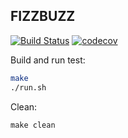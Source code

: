 ## FIZZBUZZ

[![Build Status](https://travis-ci.org/vadtolkachev/fizzbuzz.svg?branch=master)](https://travis-ci.org/vadtolkachev/fizzbuzz) [![codecov](https://codecov.io/gh/vadtolkachev/fizzbuzz/branch/master/graph/badge.svg)](https://codecov.io/gh/vadtolkachev/fizzbuzz)


Build and run test:
```bash
make
./run.sh
```

Clean:
```
make clean
```
